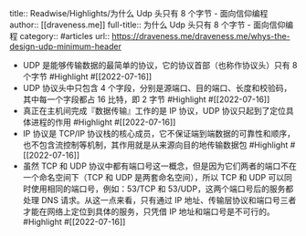 title:: Readwise/Highlights/为什么 Udp 头只有 8 个字节 - 面向信仰编程
author:: [[draveness.me]]
full-title:: 为什么 Udp 头只有 8 个字节 - 面向信仰编程
category:: #articles
url:: https://draveness.me/draveness.me/whys-the-design-udp-minimum-header

- UDP 是能够传输数据的最简单的协议，它的协议首部（也称作协议头）只有 8 个字节 #Highlight #[[2022-07-16]]
- UDP 协议头中只包含 4 个字段，分别是源端口、目的端口、长度和校验码，其中每一个字段都占 16 比特，即 2 字节 #Highlight #[[2022-07-16]]
- 真正在主机间完成『数据传输』工作的是 IP 协议，UDP 协议只起到了定位具体进程的作用 #Highlight #[[2022-07-16]]
- IP 协议是 TCP/IP 协议栈的核心成员，它不保证端到端数据的可靠性和顺序，也不包含流控制等机制，其作用就是从来源向目的地传输数据包 #Highlight #[[2022-07-16]]
- 虽然 TCP 和 UDP 协议中都有端口号这一概念，但是因为它们两者的端口不在一个命名空间下（TCP 和 UDP 是两套命名空间），所以 TCP 和 UDP 可以同时使用相同的端口号，例如：53/TCP 和 53/UDP，这两个端口号后的服务都处理 DNS 请求。从这一点来看，只有通过 IP 地址、传输层协议和端口号三者才能在网络上定位到具体的服务，只凭借 IP 地址和端口号是不可行的。 #Highlight #[[2022-07-16]]